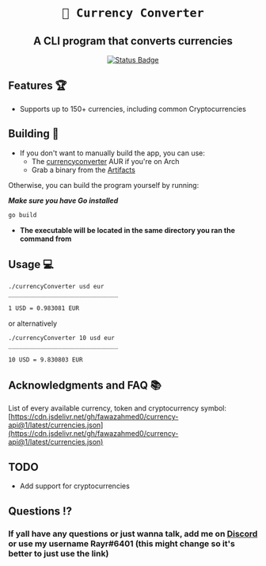 <div align="center">
  
# `💱 Currency Converter`
## **A CLI program that converts currencies**

[![Status Badge](https://github.com/Rayrsn/currencyConverter/actions/workflows/go.yml/badge.svg)](https://github.com/Rayrsn/currencyConverter/actions/workflows/go.yml)

</div>

## Features 🏆
* Supports up to 150+ currencies, including common Cryptocurrencies


## Building 🔨
* If you don't want to manually build the app, you can use:
  * The [currencyconverter](https://aur.archlinux.org/packages/currencyconverter) AUR if you're on Arch
  * Grab a binary from the [Artifacts](https://github.com/Rayrsn/currencyConverter/actions/runs/2876951092)

Otherwise, you can build the program yourself by running:

***Make sure you have Go installed***

```bash
go build
```
* **The executable will be located in the same directory you ran the command from**

## Usage 💻
```bash
./currencyConverter usd eur
_______________________________

1 USD = 0.983081 EUR
```
or alternatively
```bash
./currencyConverter 10 usd eur
_______________________________

10 USD = 9.830803 EUR
```


## Acknowledgments and FAQ 📚
List of every available currency, token and cryptocurrency symbol: [https://cdn.jsdelivr.net/gh/fawazahmed0/currency-api@1/latest/currencies.json](https://cdn.jsdelivr.net/gh/fawazahmed0/currency-api@1/latest/currencies.json)

## TODO
* Add support for cryptocurrencies

## Questions ⁉️
### If yall have any questions or just wanna talk, add me on [Discord](https://rayr.ml/LinkInBio) or use my username Rayr#6401 (this might change so it's better to just use the link)
